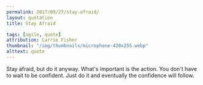 ```yaml
---
permalink: 2017/09/27/stay-afraid/
layout: quotation
title: Stay Afraid

tags: [agile, quote]
attribution: Carrie Fisher
thumbnail: "/img/thumbnails/microphone-420x255.webp"
alttext: quote
---
```


Stay afraid, but do it anyway. What's important is the action. You don't have to wait to be confident.
Just do it and eventually the confidence will follow.
